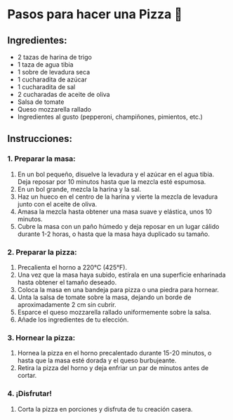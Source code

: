 # Pasos para hacer una Pizza 🍕

## Ingredientes:
- 2 tazas de harina de trigo
- 1 taza de agua tibia
- 1 sobre de levadura seca
- 1 cucharadita de azúcar
- 1 cucharadita de sal
- 2 cucharadas de aceite de oliva
- Salsa de tomate
- Queso mozzarella rallado
- Ingredientes al gusto (pepperoni, champiñones, pimientos, etc.)

## Instrucciones:

### 1. Preparar la masa:
1. En un bol pequeño, disuelve la levadura y el azúcar en el agua tibia. Deja reposar por 10 minutos hasta que la mezcla esté espumosa.
2. En un bol grande, mezcla la harina y la sal.
3. Haz un hueco en el centro de la harina y vierte la mezcla de levadura junto con el aceite de oliva.
4. Amasa la mezcla hasta obtener una masa suave y elástica, unos 10 minutos.
5. Cubre la masa con un paño húmedo y deja reposar en un lugar cálido durante 1-2 horas, o hasta que la masa haya duplicado su tamaño.

### 2. Preparar la pizza:
1. Precalienta el horno a 220°C (425°F).
2. Una vez que la masa haya subido, estírala en una superficie enharinada hasta obtener el tamaño deseado.
3. Coloca la masa en una bandeja para pizza o una piedra para hornear.
4. Unta la salsa de tomate sobre la masa, dejando un borde de aproximadamente 2 cm sin cubrir.
5. Esparce el queso mozzarella rallado uniformemente sobre la salsa.
6. Añade los ingredientes de tu elección.

### 3. Hornear la pizza:
1. Hornea la pizza en el horno precalentado durante 15-20 minutos, o hasta que la masa esté dorada y el queso burbujeante.
2. Retira la pizza del horno y deja enfriar un par de minutos antes de cortar.

### 4. ¡Disfrutar!
1. Corta la pizza en porciones y disfruta de tu creación casera.

